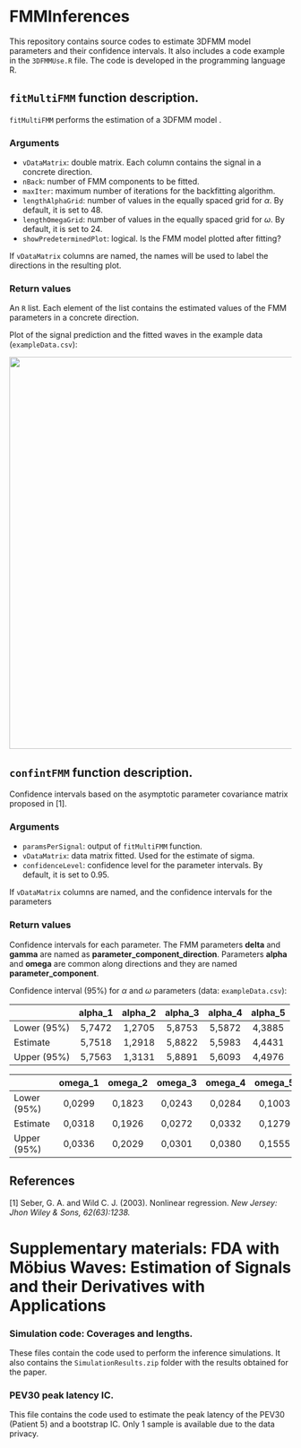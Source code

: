 # FMMInferences

This repository contains source codes to estimate 3DFMM model parameters and their confidence intervals. It also includes a code example in the `3DFMMUse.R` file.
The code is developed in the programming language R.

## `fitMultiFMM` function description.

`fitMultiFMM` performs the estimation of a 3DFMM model .

### Arguments

* `vDataMatrix`: double matrix. Each column contains the signal in a concrete direction.
* `nBack`: number of FMM components to be fitted.
* `maxIter`: maximum number of iterations for the backfitting algorithm.
* `lengthAlphaGrid`: number of values in the equally spaced grid for $\alpha$. By default, it is set to 48.
* `lengthOmegaGrid`: number of values in the equally spaced grid for $\omega$. By default, it is set to 24.
* `showPredeterminedPlot`: logical. Is the FMM model plotted after fitting?

If `vDataMatrix` columns are named, the names will be used to label the directions in the resulting plot. 

### Return values
An `R` list. Each element of the list contains the estimated values of the FMM parameters in a concrete direction. 

Plot of the signal prediction and the fitted waves in the example data (`exampleData.csv`):

<p align="center">
  <img src="https://user-images.githubusercontent.com/117477025/215553083-31e7b77b-7d87-479f-a305-4445fadae784.jpg" width="900" height="700" alt>
</p>

## `confintFMM` function description.

Confidence intervals based on the asymptotic parameter covariance matrix proposed in [1].

### Arguments
* `paramsPerSignal`: output of `fitMultiFMM` function.
* `vDataMatrix`: data matrix fitted. Used for the estimate of sigma.
* `confidenceLevel`: confidence level for the parameter intervals. By default, it is set to 0.95.

If `vDataMatrix` columns are named, and the confidence intervals for the parameters

### Return values
Confidence intervals for each parameter. The FMM parameters **delta** and **gamma** are named as **parameter_component_direction**. Parameters **alpha** and **omega** are common along directions and they are named **parameter_component**.

Confidence interval (95%) for $\alpha$ and $\omega$ parameters (data: `exampleData.csv`):

|             | alpha_1 | alpha_2 | alpha_3 | alpha_4 | alpha_5 |
|-------------|:-------:|:-------:|:-------:|:-------:|:-------:|
| Lower (95%) | 5,7472  | 1,2705  | 5,8753  | 5,5872  | 4,3885  |
| Estimate    | 5,7518  | 1,2918  | 5,8822  | 5,5983  | 4,4431  |
| Upper (95%) | 5,7563  | 1,3131  | 5,8891  | 5,6093  | 4,4976  |


|             | omega_1 | omega_2 | omega_3 | omega_4 | omega_5 |
|-------------|:-------:|:-------:|:-------:|:-------:|:-------:|
| Lower (95%) | 0,0299  | 0,1823  | 0,0243  | 0,0284  | 0,1003  |
| Estimate    | 0,0318  | 0,1926  | 0,0272  | 0,0332  | 0,1279  |
| Upper (95%) | 0,0336  | 0,2029  | 0,0301  | 0,0380  | 0,1555  |


## References

[1] Seber, G. A. and Wild C. J. (2003). Nonlinear regression. *New Jersey: Jhon Wiley & Sons, 62(63):1238.*

# Supplementary materials: FDA with Möbius Waves: Estimation of Signals and their Derivatives with Applications

### Simulation code: Coverages and lengths.
These files contain the code used to perform the inference simulations. It also contains the `SimulationResults.zip` folder with the results obtained for the paper.

### PEV30 peak latency IC.
This file contains the code used to estimate the peak latency of the PEV30 (Patient 5) and a bootstrap IC. Only 1 sample is available due to the data privacy.











